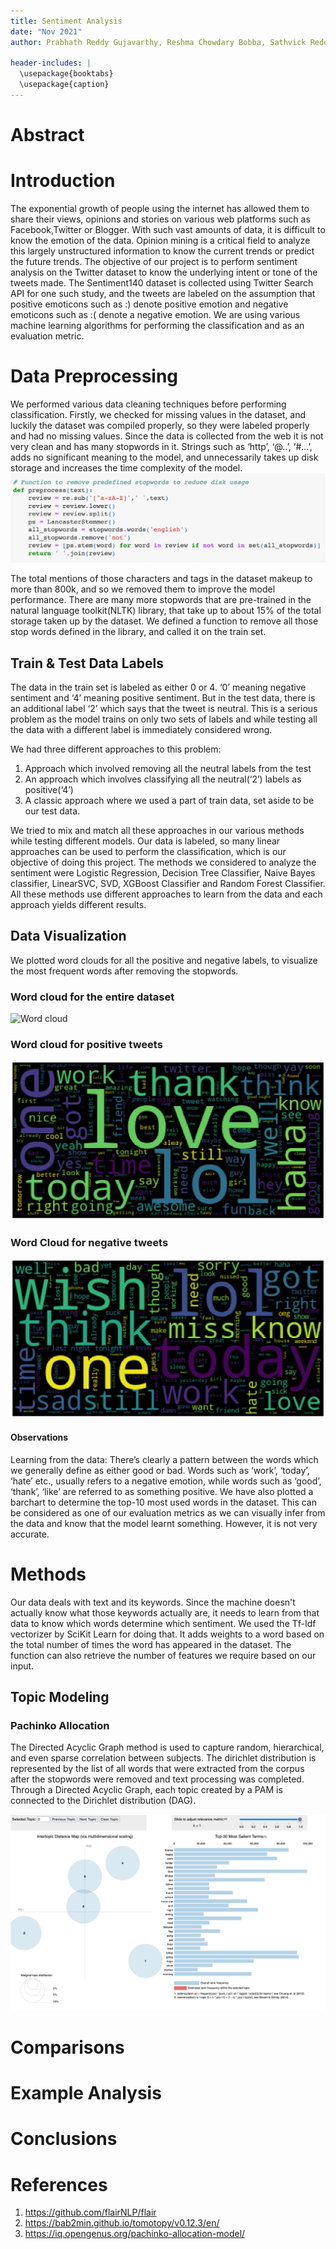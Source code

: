```yaml
---
title: Sentiment Analysis
date: "Nov 2021"
author: Prabhath Reddy Gujavarthy, Reshma Chowdary Bobba, Sathvick Reddy Narahari, Vinit Kanani

header-includes: |
  \usepackage{booktabs}
  \usepackage{caption}
---
```


# Abstract


# Introduction

The exponential growth of people using the internet has allowed them to share their views, opinions and stories on various web platforms such as Facebook,Twitter or Blogger.
With such vast amounts of data, it is difficult to know the emotion of the data. 
Opinion mining is a critical field to analyze this largely unstructured information to know the current trends or predict the future trends.
The objective of our project is to perform sentiment analysis on the Twitter dataset to know the underlying intent or tone of the tweets made.
The Sentiment140 dataset is collected using Twitter Search API for one such study, and the tweets are labeled on the assumption that positive emoticons such as :) denote positive emotion and negative emoticons such as :( denote a negative emotion. 
We are using various machine learning algorithms for performing the classification and as an evaluation metric.

# Data Preprocessing
We performed various data cleaning techniques before performing classification. 
Firstly, we checked for missing values in the dataset, and luckily the dataset was compiled properly, so they were labeled properly and had no missing values.
Since the data is collected from the web it is not very clean and has many stopwords in it.
Strings such as ‘http’, ‘@..’, ‘#...’, adds no significant meaning to the model, and unnecessarily takes up disk storage and increases the time complexity of the model. 
![Data cleaning](images/img.png)

The total mentions of those characters and tags in the dataset makeup to more than 800k, and so we removed them to improve the model performance. 
There are many more stopwords that are pre-trained in the natural language toolkit(NLTK) library, that take up to about 15% of the total storage taken up by the dataset.
We defined a function to remove all those stop words defined in the library, and called it on the train set.

## Train & Test Data Labels

The data in the train set is labeled as either 0 or 4. ‘0’ meaning negative sentiment and ‘4’ meaning positive sentiment. But in the test data, there is an additional label ‘2’ which says that the tweet is neutral. This is a serious problem as the model trains on only two sets of labels and while testing all the data with a different label is immediately considered wrong. 
 
We had three different approaches to this problem:
1. Approach which involved removing all the neutral labels from the test 
2. An approach which involves classifying all the neutral(‘2’) labels as positive(‘4’)
3. A classic approach where we used a part of train data, set aside to be our test data.
 
We tried to mix and match all these approaches in our various methods while testing different models. 
Our data is labeled, so many linear approaches can be used to perform the classification, which is our objective of doing this project.
The methods we considered to analyze the sentiment were Logistic Regression, Decision Tree Classifier, Naive Bayes classifier, LinearSVC, SVD, XGBoost Classifier and Random Forest Classifier.
All these methods use different approaches to learn from the data and each approach yields different results.

## Data Visualization
We plotted word clouds for all the positive and negative labels, to visualize the most frequent words after removing the stopwords.

### Word cloud for the entire dataset
![Word cloud](images/all_word_cloud.png)

### Word cloud for positive tweets
![Positive word cloud](images/positive_word_cloud.png)

### Word Cloud for negative tweets
![Negative word cloud](images/negative_word_cloud.png)


#### Observations
Learning from the data:
There’s clearly a pattern between the words which we generally define as either good or bad. 
Words such as ‘work’, ‘today’, ‘hate’ etc., usually refers to a negative emotion, while words such as ‘good’, ‘thank’, ‘like’ are referred to as something positive. 
We have also plotted a barchart to determine the top-10 most used words in the dataset. 
This can be considered as one of our evaluation metrics as we can visually infer from the data and know that the model learnt something. 
However, it is not very accurate.


# Methods
Our data deals with text and its keywords. Since the machine doesn't actually know what those keywords actually are, it needs to learn from that data to know which words determine which sentiment.
We used the Tf-Idf vectorizer by SciKit Learn for doing that. It adds weights to a word based on the total number of times the word has appeared in the dataset. 
The function can also retrieve the number of features we require based on our input.

## Topic Modeling

### Pachinko Allocation
The Directed Acyclic Graph method is used to capture random, hierarchical, and even sparse correlation between subjects.
The dirichlet distribution is represented by the list of all words that were extracted from the corpus after the stopwords were removed and text processing was completed.
Through a Directed Acyclic Graph, each topic created by a PAM is connected to the Dirichlet distribution (DAG).

![Topic using PAM](images/pam.png)

# Comparisons


# Example Analysis
  

# Conclusions


# References
1. https://github.com/flairNLP/flair
2. https://bab2min.github.io/tomotopy/v0.12.3/en/
3. https://iq.opengenus.org/pachinko-allocation-model/

